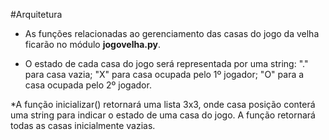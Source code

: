 #Arquitetura

* As funções relacionadas ao gerenciamento das casas do jogo da velha
ficarão no módulo **jogovelha.py**.

* O estado de cada casa do jogo será representada por uma string: "."
para casa vazia; "X" para casa ocupada pelo 1º jogador; "O" para a casa
ocupada pelo 2º jogador.

*A função inicializar() retornará uma lista 3x3, onde casa
posição conterá uma string para indicar o estado de uma 
casa do jogo. A função retornará todas as casas inicialmente vazias.
